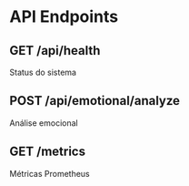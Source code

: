 # API Endpoints

## GET /api/health
Status do sistema

## POST /api/emotional/analyze  
Análise emocional

## GET /metrics
Métricas Prometheus
